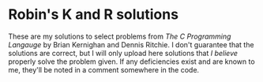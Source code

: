 # Robin's K and R solutions

These are my solutions to select problems from _The C Programming Langauge_ by Brian Kernighan and Dennis Ritchie. I don't guarantee that the solutions are correct, but I will only upload here solutions that _I believe_ properly solve the problem given. If any deficiencies exist and are known to me, they'll be noted in a comment somewhere in the code.
